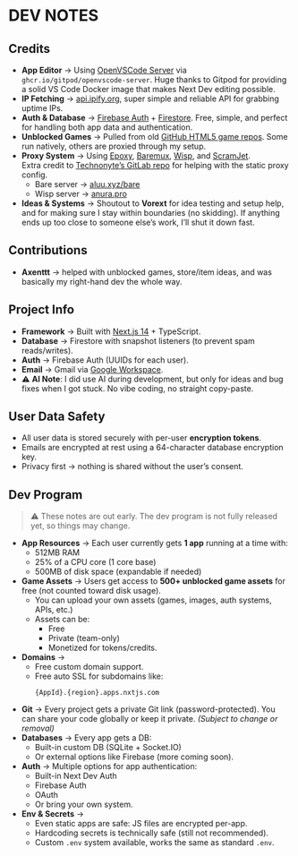 # DEV NOTES

## Credits
- **App Editor** → Using [OpenVSCode Server](https://github.com/gitpod-io/openvscode-server) via `ghcr.io/gitpod/openvscode-server`. Huge thanks to Gitpod for providing a solid VS Code Docker image that makes Next Dev editing possible.  
- **IP Fetching** → [api.ipify.org](https://api.ipify.org), super simple and reliable API for grabbing uptime IPs.  
- **Auth & Database** → [Firebase Auth](https://firebase.google.com/docs/auth) + [Firestore](https://firebase.google.com/docs/firestore). Free, simple, and perfect for handling both app data and authentication.  
- **Unblocked Games** → Pulled from old [GitHub HTML5 game repos](https://github.com/topics/html5-game). Some run natively, others are proxied through my setup.  
- **Proxy System** → Using [Epoxy](https://github.com/titaniumnetwork-dev/epoxy), [Baremux](https://github.com/tomphttp/baremux), [Wisp](https://github.com/tomphttp/wisp), and [ScramJet](https://github.com/tomphttp/scramjet).  
  Extra credit to [Technonyte’s GitLab repo](https://gitlab.com/technonyte00/vapor/-/tree/main?ref_type=heads) for helping with the static proxy config.  
  - Bare server → [aluu.xyz/bare](https://aluu.xyz/bare)  
  - Wisp server → [anura.pro](wss://anura.pro)  
- **Ideas & Systems** → Shoutout to **Vorext** for idea testing and setup help, and for making sure I stay within boundaries (no skidding). If anything ends up too close to someone else’s work, I’ll shut it down fast.

## Contributions
- **Axenttt** → helped with unblocked games, store/item ideas, and was basically my right-hand dev the whole way.

## Project Info
- **Framework** → Built with [Next.js 14](https://nextjs.org/) + TypeScript.  
- **Database** → Firestore with snapshot listeners (to prevent spam reads/writes).  
- **Auth** → Firebase Auth (UUIDs for each user).  
- **Email** → Gmail via [Google Workspace](https://workspace.google.com/).  
- ⚠️ **AI Note**: I did use AI during development, but only for ideas and bug fixes when I got stuck. No vibe coding, no straight copy-paste.

## User Data Safety
- All user data is stored securely with per-user **encryption tokens**.  
- Emails are encrypted at rest using a 64-character database encryption key.  
- Privacy first → nothing is shared without the user’s consent.

## Dev Program
> ⚠️ These notes are out early. The dev program is not fully released yet, so things may change.  

- **App Resources** → Each user currently gets **1 app** running at a time with:  
  - 512MB RAM  
  - 25% of a CPU core (1 core base)  
  - 500MB of disk space (expandable if needed)  
- **Game Assets** → Users get access to **500+ unblocked game assets** for free (not counted toward disk usage).  
  - You can upload your own assets (games, images, auth systems, APIs, etc.)  
  - Assets can be:  
    - Free  
    - Private (team-only)  
    - Monetized for tokens/credits.  
- **Domains** →  
  - Free custom domain support.  
  - Free auto SSL for subdomains like:  
    ```
    {AppId}.{region}.apps.nxtjs.com
    ```  
- **Git** → Every project gets a private Git link (password-protected). You can share your code globally or keep it private. _(Subject to change or removal)_  
- **Databases** → Every app gets a DB:  
  - Built-in custom DB (SQLite + Socket.IO)  
  - Or external options like Firebase (more coming soon).  
- **Auth** → Multiple options for app authentication:  
  - Built-in Next Dev Auth  
  - Firebase Auth  
  - OAuth  
  - Or bring your own system.  
- **Env & Secrets** →  
  - Even static apps are safe: JS files are encrypted per-app.  
  - Hardcoding secrets is technically safe (still not recommended).  
  - Custom `.env` system available, works the same as standard `.env`.  

